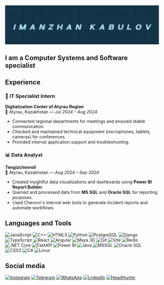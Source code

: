 ![Header](https://github.com/Imanzhan/Imanzhan/blob/main/assets/github.png)

## I am a Computer Systems and Software specialist

## Experience

### 💼 IT Specialist Intern

**Digitalization Center of Atyrau Region**  
📍 Atyrau, Kazakhstan — _Jul 2024 – Aug 2024_

- Connected regional departments for meetings and ensured stable communication.
- Checked and maintained technical equipment (microphones, tablets, cameras) for conferences.
- Provided internal application support and troubleshooting.

### 📊 Data Analyst

**Tengizchevroil**  
📍 Atyrau, Kazakhstan — _Aug 2024 – Sep 2024_

- Created insightful data visualizations and dashboards using **Power BI Report Builder**.
- Queried and processed data from **MS SQL** and **Oracle SQL** for reporting purposes.
- Used Chevron's internal web tools to generate incident reports and automate workflows.


## Languages and Tools

![JavaScript](https://img.shields.io/badge/-JavaScript-F7DF1E?style=flat&logo=javascript&logoColor=black)
![C++](https://img.shields.io/badge/-C++-00599C?style=flat&logo=c%2B%2B&logoColor=white)
![HTML5](https://img.shields.io/badge/-HTML5-E34F26?style=flat&logo=html5&logoColor=white)
![Python](https://img.shields.io/badge/-Python-3776AB?style=flat&logo=python&logoColor=white)
![PostgreSQL](https://img.shields.io/badge/-PostgreSQL-4169E1?style=flat&logo=postgresql&logoColor=white)
![Django](https://img.shields.io/badge/-Django-092E20?style=flat&logo=django&logoColor=white)
![TypeScript](https://img.shields.io/badge/-TypeScript-3178C6?style=flat&logo=typescript&logoColor=white)
![React](https://img.shields.io/badge/-React-61DAFB?style=flat&logo=react&logoColor=black)
![Angular](https://img.shields.io/badge/-Angular-DD0031?style=flat&logo=angular&logoColor=white)
![Maya 3D](https://img.shields.io/badge/-Maya-00B1E7?style=flat&logo=autodesk&logoColor=white)
![Git](https://img.shields.io/badge/-Git-F05032?style=flat&logo=git&logoColor=white)
![Vite](https://img.shields.io/badge/-Vite-646CFF?style=flat&logo=vite&logoColor=white)
![Redis](https://img.shields.io/badge/-Redis-DC382D?style=flat&logo=redis&logoColor=white)
![.NET Core](https://img.shields.io/badge/-.NET_Core-512BD4?style=flat&logo=dotnet&logoColor=white)
![FastAPI](https://img.shields.io/badge/-FastAPI-009688?style=flat&logo=fastapi&logoColor=white)
![Power BI](https://img.shields.io/badge/-Power%20BI-F2C811?style=flat&logo=power-bi&logoColor=black)
![Java](https://img.shields.io/badge/-Java-007396?style=flat&logo=java&logoColor=white)
![MSSQL](https://img.shields.io/badge/-MSSQL-CC2927?style=flat&logo=microsoftsqlserver&logoColor=white)
![Oracle SQL](https://img.shields.io/badge/-Oracle_SQL-F80000?style=flat&logo=oracle&logoColor=white)
![CSS3](https://img.shields.io/badge/-CSS3-1572B6?style=flat&logo=css3)
![C#](https://img.shields.io/badge/-C%23-239120?style=flat&logo=c-sharp&logoColor=white)
![Linux](https://img.shields.io/badge/-Linux-FCC624?style=flat&logo=linux&logoColor=black)

## Social media

[![Instagram](https://img.shields.io/badge/-Instagram-E4405F?style=flat&logo=instagram&logoColor=white)](https://www.instagram.com/imanzhan.kabulov/?locale=en_US%2Cen_GB%2Cen_GB&hl=en)
[![Telegram](https://img.shields.io/badge/-Telegram-26A5E4?style=flat&logo=telegram&logoColor=white)](https://t.me/Ibaqaa)
[![WhatsApp](https://img.shields.io/badge/-WhatsApp-25D366?style=flat&logo=whatsapp&logoColor=white)](https://wa.me/77087286223)
[![LinkedIn](https://img.shields.io/badge/-LinkedIn-0A66C2?style=flat&logo=linkedin&logoColor=white)](https://www.linkedin.com/in/иманжан-қабұлов-20712b35a/)
[![HeadHunter](https://img.shields.io/badge/-HeadHunter-000000?style=flat&logo=hh.ru&logoColor=white)](https://hh.kz/applicant/resumes?hhtmFrom=main&hhtmFromLabel=header)
